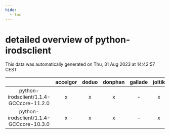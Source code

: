 ```yaml
---
hide:
  - toc
---
```


detailed overview of python-irodsclient
=======================================


This data was automatically generated on Thu, 31 Aug 2023 at 14:42:57 CEST  

| |accelgor|doduo|donphan|gallade|joltik|skitty|swalot|victini|
| :---: | :---: | :---: | :---: | :---: | :---: | :---: | :---: | :---: |
|python-irodsclient/1.1.4-GCCcore-11.2.0|x|x|x|-|x|x|x|x|
|python-irodsclient/1.1.4-GCCcore-10.3.0|x|x|x|-|x|x|x|x|
